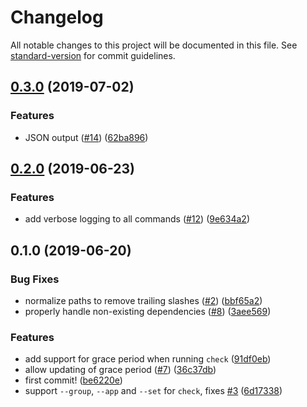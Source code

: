 # Changelog

All notable changes to this project will be documented in this file. See [standard-version](https://github.com/conventional-changelog/standard-version) for commit guidelines.

## [0.3.0](https://github.com/johanneslumpe/versionguard/compare/v0.2.0...v0.3.0) (2019-07-02)


### Features

* JSON output ([#14](https://github.com/johanneslumpe/versionguard/issues/14)) ([62ba896](https://github.com/johanneslumpe/versionguard/commit/62ba896))



## [0.2.0](https://github.com/johanneslumpe/versionguard/compare/v0.1.0...v0.2.0) (2019-06-23)


### Features

* add verbose logging to all commands ([#12](https://github.com/johanneslumpe/versionguard/issues/12)) ([9e634a2](https://github.com/johanneslumpe/versionguard/commit/9e634a2))



## 0.1.0 (2019-06-20)


### Bug Fixes

* normalize paths to remove trailing slashes ([#2](https://github.com/johanneslumpe/versionguard/issues/2)) ([bbf65a2](https://github.com/johanneslumpe/versionguard/commit/bbf65a2))
* properly handle non-existing dependencies ([#8](https://github.com/johanneslumpe/versionguard/issues/8)) ([3aee569](https://github.com/johanneslumpe/versionguard/commit/3aee569))


### Features

* add support for grace period when running `check` ([91df0eb](https://github.com/johanneslumpe/versionguard/commit/91df0eb))
* allow updating of grace period ([#7](https://github.com/johanneslumpe/versionguard/issues/7)) ([36c37db](https://github.com/johanneslumpe/versionguard/commit/36c37db))
* first commit! ([be6220e](https://github.com/johanneslumpe/versionguard/commit/be6220e))
* support `--group`, `--app` and `--set` for `check`, fixes [#3](https://github.com/johanneslumpe/versionguard/issues/3) ([6d17338](https://github.com/johanneslumpe/versionguard/commit/6d17338))
